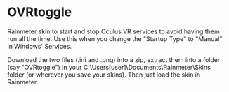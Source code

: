 # OVRtoggle
Rainmeter skin to start and stop Oculus VR services to avoid having them run all the time.  Use this when you change the "Startup Type" to "Manual" in Windows' Services.

Download the two files (.ini and .png) into a zip, extract them into a folder (say "OVRtoggle") in your C:\Users\[user]\Documents\Rainmeter\Skins folder (or wherever you save your skins).  Then just load the skin in Rainmeter.
